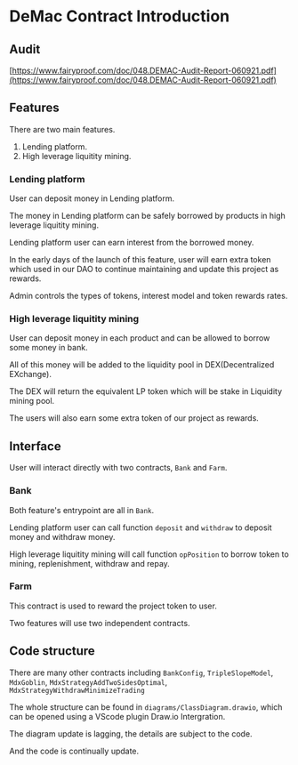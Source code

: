 # DeMac Contract Introduction

## Audit

[https://www.fairyproof.com/doc/048.DEMAC-Audit-Report-060921.pdf](https://www.fairyproof.com/doc/048.DEMAC-Audit-Report-060921.pdf)

## Features

There are two main features.

1. Lending platform.
2. High leverage liquitity mining.

### Lending platform

User can deposit money in Lending platform.

The money in Lending platform can be safely borrowed by products in high leverage liquitity mining.

Lending platform user can earn interest from the borrowed money.

In the early days of the launch of this feature, user will earn extra token which used in our DAO to continue maintaining and update this project as rewards.

Admin controls the types of tokens, interest model and token rewards rates.

### High leverage liquitity mining

User can deposit money in each product and can be allowed to borrow some money in bank.

All of this money will be added to the liquidity pool in DEX(Decentralized EXchange).

The DEX will return the equivalent LP token which will be stake in Liquidity mining pool.

The users will also earn some extra token of our project as rewards.

## Interface

User will interact directly with two contracts, `Bank` and `Farm`.

### Bank

Both feature's entrypoint are all in `Bank`.

Lending platform user can call function `deposit` and `withdraw` to deposit money and withdraw money.

High leverage liquitity mining will call function `opPosition` to borrow token to mining, replenishment, withdraw and repay.

### Farm

This contract is used to reward the project token to user.

Two features will use two independent contracts.

## Code structure

There are many other contracts including `BankConfig`, `TripleSlopeModel`, `MdxGoblin`, `MdxStrategyAddTwoSidesOptimal`, `MdxStrategyWithdrawMinimizeTrading`

The whole structure can be found in `diagrams/ClassDiagram.drawio`, which can be opened using a VScode plugin Draw.io Intergration.

The diagram update is lagging, the details are subject to the code.

And the code is continually update.
